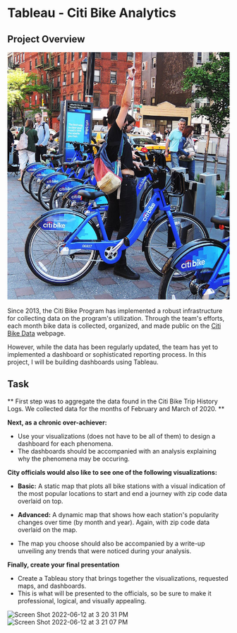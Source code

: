 # Tableau - Citi Bike Analytics


## Project Overview

![Citi-Bikes](Images/citi-bike-station-bikes.jpg)

Since 2013, the Citi Bike Program has implemented a robust infrastructure for collecting data on the program's utilization. Through the team's efforts, each month bike data is collected, organized, and made public on the [Citi Bike Data](https://www.citibikenyc.com/system-data) webpage.

However, while the data has been regularly updated, the team has yet to implemented a dashboard or sophisticated reporting process. In this project, I will be building dashboards using Tableau.

## Task

** First step was to aggregate the data found in the Citi Bike Trip History Logs. We collected data for the months of February and March of 2020. ** 


**Next, as a chronic over-achiever:**

* Use your visualizations (does not have to be all of them) to design a dashboard for each phenomena.
* The dashboards should be accompanied with an analysis explaining why the phenomena may be occuring. 

**City officials would also like to see one of the following visualizations:**

* **Basic:** A static map that plots all bike stations with a visual indication of the most popular locations to start and end a journey with zip code data overlaid on top.

* **Advanced:** A dynamic map that shows how each station's popularity changes over time (by month and year). Again, with zip code data overlaid on the map.

* The map you choose should also be accompanied by a write-up unveiling any trends that were noticed during your analysis.

**Finally, create your final presentation**

* Create a Tableau story that brings together the visualizations, requested maps, and dashboards.
* This is what will be presented to the officials, so be sure to make it professional, logical, and visually appealing. 

<img width="1440" alt="Screen Shot 2022-06-12 at 3 20 31 PM" src="https://user-images.githubusercontent.com/95401250/173256083-bb9c2a5f-288c-4369-b933-b0b3eca89eed.png">

<img width="1440" alt="Screen Shot 2022-06-12 at 3 21 07 PM" src="https://user-images.githubusercontent.com/95401250/173256085-696fe238-f05e-4f3a-a38b-a5577f5b74bc.png">






